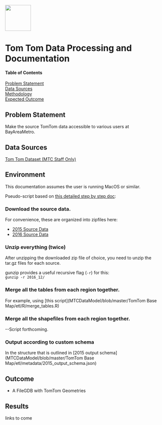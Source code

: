 <a href="url"><img src="http://gis.mtc.ca.gov/mtcimages/mtcgisLogo.png" align="top" height="84" width="84" ></a>  

# Tom Tom Data Processing and Documentation  
  
#### Table of Contents  
[Problem Statement](#problem-statement)   
[Data Sources](#data-sources)  
[Methodology](#methodology)   
[Expected Outcome](#outcome)  

## Problem Statement  

Make the source TomTom data accessible to various users at BayAreaMetro.  

## Data Sources

[Tom Tom Dataset (MTC Staff Only)](https://mtcdrive.app.box.com/folder/35509938044)  

## Environment

This documentation assumes the user is running MacOS or similar. 

Pseudo-script based on [this detailed step by step doc](https://github.com/BayAreaMetro/MTCDataModel/blob/master/TomTom%20Base%20Map/pdfs/Procedures%20for%20Processing%20New%20TomTom%20Basemap%20Data.pdf):

### Download the source data. 

For convenience, these are organized into zipfiles here:

- [2015 Source Data](https://mtcdrive.box.com/s/w5c4ofvh09uam2sornp2rc8nzo2r2i58)   
- [2016 Source Data]()  

### Unzip everything (twice)

After unzipping the downloaded zip file of choice, you need to unzip the tar.gz files for each source.

gunzip provides a useful recursive flag (`-r`) for this:  
`gunzip -r 2016_12/`  

### Merge all the tables from each region together.   

For example, using [this script](MTCDataModel/blob/master/TomTom Base Map/etl/R/merge_tables.R) 

### Merge all the shapefiles from each region together.      

--Script forthcoming. 

### Output according to custom schema   

In the structure that is outlined in [2015 output schema](MTCDataModel/blob/master/TomTom Base Map/etl/metadata/2015_output_schema.json)  

## Outcome

- A FileGDB with TomTom Geometries

## Results  

links to come   
